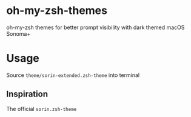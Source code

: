 # oh-my-zsh-themes
oh-my-zsh themes for better prompt visibility with dark themed macOS Sonoma+

# Usage
Source `theme/sorin-extended.zsh-theme` into terminal

## Inspiration
The official `sorin.zsh-theme`
